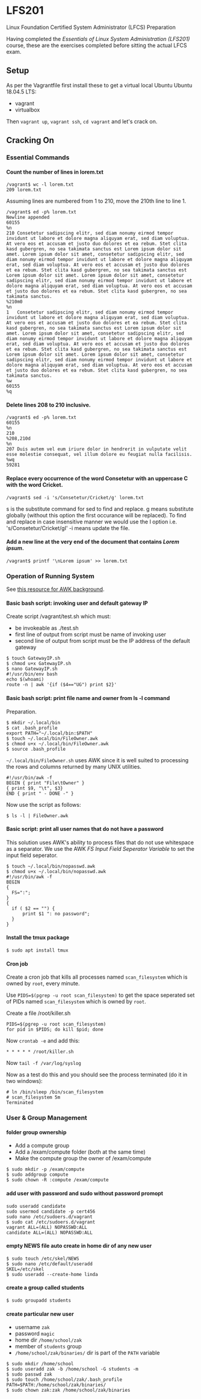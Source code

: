 # LFS201

Linux Foundation Certified System Administrator (LFCS) Preparation

Having completed the _Essentials of Linux System Administration (LFS201)_ course, these are the exercises completed before sitting the actual LFCS exam.

## Setup

As per the Vagrantfile first install these to get a virtual local Ubuntu Ubuntu 18.04.5 LTS:

* vagrant
* virtualbox

Then `vagrant up`, `vagrant ssh`, `cd vagrant` and let's crack on.

## Cracking On

### Essential Commands

#### Count the number of lines in lorem.txt

```
/vagrant$ wc -l lorem.txt 
209 lorem.txt
```

Assuming lines are numbered from 1 to 210, move the 210th line to line 1.

```
/vagrant$ ed -p% lorem.txt 
Newline appended
60155
%n
210	Consetetur sadipscing elitr, sed diam nonumy eirmod tempor invidunt ut labore et dolore magna aliquyam erat, sed diam voluptua. At vero eos et accusam et justo duo dolores et ea rebum. Stet clita kasd gubergren, no sea takimata sanctus est Lorem ipsum dolor sit amet. Lorem ipsum dolor sit amet, consetetur sadipscing elitr, sed diam nonumy eirmod tempor invidunt ut labore et dolore magna aliquyam erat, sed diam voluptua. At vero eos et accusam et justo duo dolores et ea rebum. Stet clita kasd gubergren, no sea takimata sanctus est Lorem ipsum dolor sit amet. Lorem ipsum dolor sit amet, consetetur sadipscing elitr, sed diam nonumy eirmod tempor invidunt ut labore et dolore magna aliquyam erat, sed diam voluptua. At vero eos et accusam et justo duo dolores et ea rebum. Stet clita kasd gubergren, no sea takimata sanctus.
%210m0
%n
1	Consetetur sadipscing elitr, sed diam nonumy eirmod tempor invidunt ut labore et dolore magna aliquyam erat, sed diam voluptua. At vero eos et accusam et justo duo dolores et ea rebum. Stet clita kasd gubergren, no sea takimata sanctus est Lorem ipsum dolor sit amet. Lorem ipsum dolor sit amet, consetetur sadipscing elitr, sed diam nonumy eirmod tempor invidunt ut labore et dolore magna aliquyam erat, sed diam voluptua. At vero eos et accusam et justo duo dolores et ea rebum. Stet clita kasd gubergren, no sea takimata sanctus est Lorem ipsum dolor sit amet. Lorem ipsum dolor sit amet, consetetur sadipscing elitr, sed diam nonumy eirmod tempor invidunt ut labore et dolore magna aliquyam erat, sed diam voluptua. At vero eos et accusam et justo duo dolores et ea rebum. Stet clita kasd gubergren, no sea takimata sanctus.
%w
60155
%q
```

#### Delete lines 208 to 210 inclusive.

```
/vagrant$ ed -p% lorem.txt 
60155
%n
210	
%208,210d
%n
207	Duis autem vel eum iriure dolor in hendrerit in vulputate velit esse molestie consequat, vel illum dolore eu feugiat nulla facilisis.   
%wq
59281
```

#### Replace every occurrence of the word Consetetur with an uppercase C with the word Cricket.

```
/vagrant$ sed -i 's/Consetetur/Cricket/g' lorem.txt
```

s is the substitute command for sed to find and replace.
g means substitute globally (without this option the first occurance will be replaced).
To find and replace in case insensitive manner we would use the I option i.e. 's/Consetetur/Cricket/gI'
-i means update the file.


#### Add a new line at the very end of the document that contains _Lorem ipsum_.

```
/vagrant$ printf '\nLorem ipsum' >> lorem.txt
```

### Operation of Running System

See [this resource for AWK background](https://www.grymoire.com/Unix/Awk.html).

#### Basic bash script: invoking user and default gateway IP

Create script /vagrant/test.sh which must:
* be invokeable as ./test.sh
* first line of output from script must be name of invoking user
* second line of output from script must be the IP address of the default gateway

```
$ touch GatewayIP.sh
$ chmod u+x GatewayIP.sh
$ nano GatewayIP.sh
#!/usr/bin/env bash
echo $(whoami)
route -n | awk '{if ($4=="UG") print $2}'
```

#### Basic bash script: print file name and owner from ls -l command

Preparation.

```
$ mkdir ~/.local/bin
$ cat .bash_profile 
export PATH="~/.local/bin:$PATH"
$ touch ~/.local/bin/FileOwner.awk
$ chmod u+x ~/.local/bin/FileOwner.awk
$ source .bash_profile
```

`~/.local/bin/FileOwner.sh` uses AWK since it is well suited to processing the rows and columns returned by many UNIX utilities.

```
#!/usr/bin/awk -f
BEGIN { print "File\tOwner" }
{ print $9, "\t", $3}
END { print " - DONE -" }
```

Now use the script as follows:

```
$ ls -l | FileOwner.awk
```

#### Basic script: print all user names that do not have a password

This solution uses AWK's ability to process files that do not use whitespace as a separator. We use the AWK _FS Input Field Seperator Variable_ to set the input field seperator.

```
$ touch ~/.local/bin/nopasswd.awk
$ chmod u+x ~/.local/bin/nopasswd.awk
#!/usr/bin/awk -f
BEGIN
{
  FS=":";
}
{
  if ( $2 == "") {
      print $1 ": no password";
  }
}
```

#### Install the tmux package

```
$ sudo apt install tmux
```

#### Cron job

Create a cron job that kills all processes named `scan_filesystem` which is owned by `root`, every minute.

Use `PIDS=$(pgrep -u root scan_filesystem)` to get the space seperated set of PIDs named `scan_filesystem` which is owned by `root`.

Create a file /root/killer.sh

```
PIDS=$(pgrep -u root scan_filesystem)
for pid in $PIDS; do kill $pid; done
```

Now `crontab -e` and add this:
```
* * * * * /root/killer.sh
```

Now `tail -f /var/log/syslog`

Now as a test do this and you should see the process terminated (do it in two windows):
```
# ln /bin/sleep /bin/scan_filesystem
# scan_filesystem 5m
Terminated
``` 

### User & Group Management

#### folder group ownership

- Add a compute group
- Add a /exam/compute folder (both at the same time)
- Make the compute group the owner of /exam/compute

```
$ sudo mkdir -p /exam/compute
$ sudo addgroup compute
$ sudo chown -R :compute /exam/compute
```

#### add user with password and sudo without password promopt

```
sudo useradd candidate
sudo usermod candidate -p cert456
sudo nano /etc/sudoers.d/vagrant
$ sudo cat /etc/sudoers.d/vagrant
vagrant ALL=(ALL) NOPASSWD:ALL
candidate ALL=(ALL) NOPASSWD:ALL
```

#### empty NEWS file auto create in home dir of any new user

```
$ sudo touch /etc/skel/NEWS
$ sudo nano /etc/default/useradd
SKEL=/etc/skel
$ sudo useradd --create-home linda
```

#### create a group called students

```
$ sudo groupadd students
```

#### create particular new user

- username `zak`
- password `magic`
- home dir `/home/school/zak`
- member of `students` group
- `/home/school/zak/binaries/` dir is part of the `PATH` variable

```
$ sudo mkdir /home/school
$ sudo useradd zak -b /home/school -G students -m
$ sudo passwd zak
$ sudo touch /home/school/zak/.bash_profile
PATH=$PATH:/home/school/zak/binaries/
$ sudo chown zak:zak /home/school/zak/binaries
```